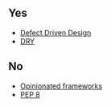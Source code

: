 ## Yes
* [Defect Driven Design](https://web.archive.org/web/20151103111048/https://weblogs.java.net/blog/kcpeppe/archive/2011/11/29/defect-driven-design-makes-comeback)
* [DRY](https://en.wikipedia.org/wiki/Don't_repeat_yourself#DRY_vs_WET_solutions)

## No
* [Opinionated frameworks](https://helm.sh/docs/chart_best_practices/)
* [PEP 8](https://www.python.org/dev/peps/pep-0008/#a-foolish-consistency-is-the-hobgoblin-of-little-minds)
